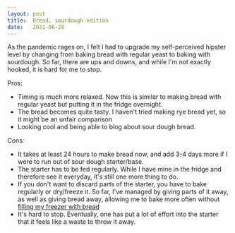 ```yaml
---
layout: post
title:  Bread, sourdough edition
date:   2021-06-28
---
```


As the pandemic rages on, I felt I had to upgrade my self-perceived hipster
level by changing from baking bread with regular yeast to baking with sourdough.
So far, there are ups and downs, and while I'm not exactly hooked, it is hard
for me to stop.

Pros:
- Timing is much more relaxed. Now this is similar to making bread with regular
  yeast but putting it in the fridge overnight.
- The bread becomes quite tasty. I haven't tried making rye bread yet, so it
  might be an unfair comparison
- Looking cool and being able to blog about sour dough bread.

Cons:
- It takes at least 24 hours to make bread now, and add 3-4 days more if I were
  to run out of sour dough starter/base.
- The starter has to be fed regularly. While I have mine in the fridge and
  therefore see it everyday, it's still one more thing to do.
- If you don't want to discard parts of the starter, you have to bake regularly
  or dry/freeze it. So far, I've managed by giving parts of it away, as well as
  giving bread away, allowing me to bake more often without [filling my freezer
  with bread](https://www.youtube.com/watch?v=A3m6WF9Rkqs)
- It's hard to stop. Eventually, one has put a lot of effort into the starter
  that it feels like a waste to throw it away.
